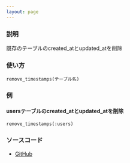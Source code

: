 ```yaml
---
layout: page
---
```

### 説明
既存のテーブルのcreated_atとupdated_atを削除

### 使い方
    remove_timestamps(テーブル名)

### 例
#### usersテーブルのcreated_atとupdated_atを削除
    remove_timestamps(:users)

### ソースコード
* [GitHub](https://github.com/rails/rails/blob/f33d52c95217212cbacc8d5e44b5a8e3cdc6f5b3/activerecord/lib/active_record/connection_adapters/abstract/schema_statements.rb#L1163)